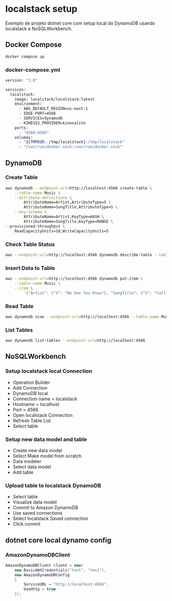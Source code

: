 # localstack setup

 Exemplo de projeto dotnet core com setup local do DynamoDB usando localstack e NoSQLWorkbench. 

## Docker Compose

```bash
docker compose up
```

### **docker-compose.yml**

```bash
version: "3.0"

services:
  localstack:
    image: localstack/localstack:latest
    environment:
      - AWS_DEFAULT_REGION=us-east-1
      - EDGE-PORT=4566
      - SERVICES=dynamodb
      - KINESIS_PROVIDER=kinesalite
    ports:
      - "4566:4566"
    volumes:
      - "${TMPDIR:-/tmp/localstack}:/tmp/localstack"
      - "/var/run/docker.sock:/var/run/docker.sock"
```

## DynamoDB

### **Create Table**

```bash
aws dynamodb --endpoint-url=http://localhost:4566 create-table \
    --table-name Music \
    --attribute-definitions \
        AttributeName=Artist,AttributeType=S \
        AttributeName=SongTitle,AttributeType=S \
    --key-schema \
        AttributeName=Artist,KeyType=HASH \
        AttributeName=SongTitle,KeyType=RANGE \
--provisioned-throughput \
    ReadCapacityUnits=10,WriteCapacityUnits=5
```

### **Check Table Status**

```bash
aws --endpoint-url=http://localhost:4566 dynamodb describe-table --table-name Music | grep TableStatus
```

### **Insert Data to Table**

```bash
aws --endpoint-url=http://localhost:4566 dynamodb put-item \
    --table-name Music \
    --item \
        '{"Artist": {"S": "No One You Know"}, "SongTitle": {"S": "Call Me Today"}, "AlbumTile": {"S": "Somewhat Famous"}, "Awards": {"N":"1"}}'
```

### **Read Table**

```bash
aws dynamodb scan --endpoint-url=http://localhost:4566 --table-name Music
```

### **List Tables**

```bash
aws dynamodb list-tables --endpoint-url=http://localhost:4566
```

## NoSQLWorkbench

### **Setup localstack local Connection**

- Operation Builder
- Add Connection
- DynamoDB local
- Connection name = localstack
- Hostname = localhost
- Port = 4566
- Open localstack Connection
- Refresh Table List
- Select table

### **Setup new data model and table**

- Create new data model
- Select Make model from scratch
- Data modeler
- Select data model
- Add table

### **Upload table to localstack DynamoDB**

- Select table
- Visualize data model
- Commit to Amazon DynamoDB
- Use saved connections
- Select localstack Saved connection
- Click commit

## dotnet core local dynamo config

### **AmazonDynamoDBClient**

```csharp
AmazonDynamoDBClient client = new(
    new BasicAWSCredentials("test", "test"), 
    new AmazonDynamoDBConfig
    {
        ServiceURL = "http://localhost:4566",
        UseHttp = true
    });
```
